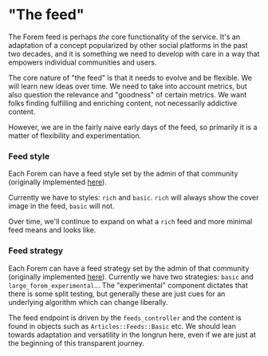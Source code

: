 # "The feed"

The Forem feed is perhaps _the_ core functionality of the service. It's an
adaptation of a concept popularized by other social platforms in the past two
decades, and it is something we need to develop with care in a way that empowers
individual communities and users.

The core nature of "the feed" is that it needs to evolve and be flexible. We
will learn new ideas over time. We need to take into account metrics, but also
question the relevance and "goodness" of certain metrics. We want folks finding
fulfilling and enriching content, not necessarily addictive content.

However, we are in the fairly naive early days of the feed, so primarily it is a
matter of flexibility and experimentation.

### Feed style

Each Forem can have a feed style set by the admin of that community (originally
implemented [here](https://github.com/forem/forem/pull/8721)).

Currently we have to styles: `rich` and `basic`. `rich` will always show the
cover image in the feed, `basic` will not.

Over time, we'll continue to expand on what a `rich` feed and more minimal feed
means and looks like.

### Feed strategy

Each Forem can have a feed strategy set by the admin of that community
(originally implemented [here](https://github.com/forem/forem/pull/10245)).
Currently we have two strategies: `basic` and `large_forem_experimental`... The
"experimental" component dictates that there is some split testing, but
generally these are just cues for an underlying algorithm which can change
liberally.

The feed endpoint is driven by the `feeds_controller` and the content is found
in objects such as `Articles::Feeds::Basic` etc. We should lean towards
adaptation and versatility in the longrun here, even if we are just at the
beginning of this transparent journey.
